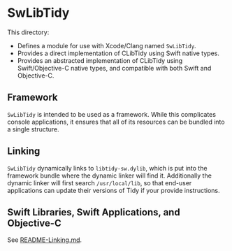 # SwLibTidy

This directory:

- Defines a module for use with Xcode/Clang named `SwLibTidy`.
- Provides a direct implementation of CLibTidy using Swift native types.
- Provides an abstracted implementation of CLibTidy using Swift/Objective-C
  native types, and compatible with both Swift and Objective-C.


## Framework

`SwLibTidy` is intended to be used as a framework. While this complicates
console applications, it ensures that all of its resources can be bundled into
a single structure.

## Linking

`SwLibTidy` dynamically links to `libtidy-sw.dylib`, which is put into the
framework bundle where the dynamic linker will find it. Additionally the dynamic
linker will first search `/usr/local/lib`, so that end-user applications can
update their versions of Tidy if your provide instructions.

## Swift Libraries, Swift Applications, and Objective-C

See [README-Linking.md](../README-Linking.md).
